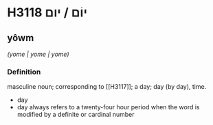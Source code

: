 # H3118 יוֹם / יום

## yôwm

_(yome | yome | yome)_

### Definition

masculine noun; corresponding to [[H3117]]; a day; day (by day), time.

- day
- day always refers to a twenty-four hour period when the word is modified by a definite or cardinal number
